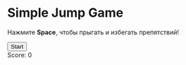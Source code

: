 <!DOCTYPE html>
<html lang="en">
<head>
  <meta charset="UTF-8">
  <meta name="viewport" content="width=device-width, initial-scale=1.0">
  <link rel="stylesheet" href="./style.css">
  <script src="./script.js" defer></script>
  <title>Simple Jump Game</title>
</head>
<body>
  <h1>Simple Jump Game</h1>
  <p>Нажмите <strong>Space</strong>, чтобы прыгать и избегать препятствий!</p>
  <div class="game">
    <div id="player"></div>
    <div id="damper"></div>
  </div>
  <button class="start">Start</button>
  <button class="restart" style="display: none;">Restart</button>
  <div class="score">Score: <span id="score">0</span></div>
</body>
</html>
